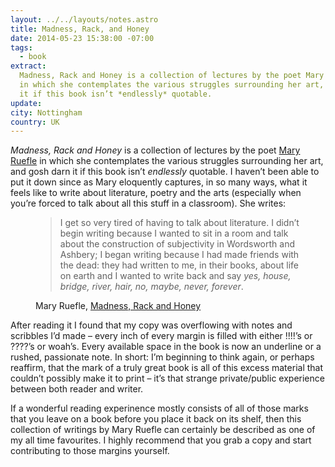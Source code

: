 ```yaml
---
layout: ../../layouts/notes.astro
title: Madness, Rack, and Honey
date: 2014-05-23 15:38:00 -07:00
tags:
  - book
extract:
  Madness, Rack and Honey is a collection of lectures by the poet Mary Ruefle
  in which she contemplates the various struggles surrounding her art, and gosh darn
  it if this book isn’t *endlessly* quotable.
update:
city: Nottingham
country: UK
---
```


_Madness, Rack and Honey_ is a collection of lectures by the poet [Mary Ruefle](http://www.maryruefle.com/) in which she contemplates the various struggles surrounding her art, and gosh darn it if this book isn’t _endlessly_ quotable. I haven’t been able to put it down since as Mary eloquently captures, in so many ways, what it feels like to write about literature, poetry and the arts (especially when you’re forced to talk about all this stuff in a classroom). She writes:

<figure>
<blockquote>
<p>I get so very tired of having to talk about literature. I didn’t begin writing because I wanted to sit in a room and talk about the construction of subjectivity in Wordsworth and Ashbery; I began writing because I had made friends with the dead: they had written to me, in their books, about life on earth and I wanted to write back and say <em>yes, house, bridge, river, hair, no, maybe, never, forever</em>.</p>
</blockquote>
<figcaption class="cite"><p>Mary Ruefle, <a href="http://www.amazon.com/Madness-Rack-Honey-Collected-Lectures/dp/1933517573/ref=sr_1_1?ie=UTF8&qid=1400882961&sr=8-1&keywords=madness+rack+and+honey">Madness, Rack and Honey</a></p></figcaption>
</figure>

After reading it I found that my copy was overflowing with notes and scribbles I’d made – every inch of every margin is filled with either !!!!’s or ????’s or <span>woah’s</span>. Every available space in the book is now an underline or a rushed, passionate note. In short: I’m beginning to think again, or perhaps reaffirm, that the mark of a truly great book is all of this excess material that couldn’t possibly make it to print – it’s that strange private/public experience between both reader and writer.

If a wonderful reading experinence mostly consists of all of those marks that you leave on a book before you place it back on its shelf, then this collection of writings by Mary Ruefle can certainly be described as one of my all time favourites. I highly recommend that you grab a copy and start contributing to those margins yourself.
